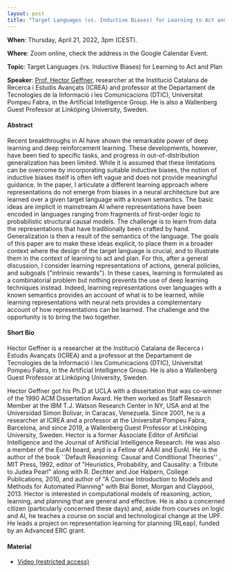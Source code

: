 ```yaml
---
layout: post 
title: "Target Languages (vs. Inductive Biases) for Learning to Act and Plan"
---
```


**When**:  Thursday, April 21, 2022, 3pm (CEST).

**Where**: Zoom online, check the address in the Google Calendar Event.

**Topic**: Target Languages (vs. Inductive Biases) for Learning to Act and Plan

**Speaker**: [Prof. Hector Geffner](https://www.dtic.upf.edu/~hgeffner/), researcher at the Institució Catalana de Recerca i Estudis Avançats (ICREA) and professor at the Departament de Tecnologies de la Informació i les Comunicacions (DTIC),  Universitat Pompeu Fabra, in the Artificial Intelligence Group. He is also a Wallenberg Guest Professor at Linköping University, Sweden.

#### Abstract

Recent breakthroughs in AI have shown the remarkable power of deep learning and deep reinforcement learning. These developments, however, have been tied to specific tasks, and progress in out-of-distribution generalization has been limited. While it is assumed that these limitations can be overcome by incorporating suitable inductive biases, the notion of inductive biases itself is often left vague and does not provide meaningful guidance. In the paper, I articulate a different learning approach where representations do not emerge from biases in a neural architecture but are learned over a given target language with a known semantics. The basic ideas are implicit in mainstream AI where representations have been encoded in languages ranging from fragments of first-order logic to probabilistic structural causal models. The challenge is to learn from data the representations that have traditionally been crafted by hand. Generalization is then a result of the semantics of the language. The goals of this paper are to make these ideas explicit, to place them in a broader context where the design of the target language is crucial, and to illustrate them in the context of learning to act and plan. For this, after a general discussion, I consider learning representations of actions, general policies, and subgoals ("intrinsic rewards"). In these cases, learning is formulated as a combinatorial problem but nothing prevents the use of deep learning techniques instead. Indeed, learning representations over languages with a known semantics provides an account of what is to be learned, while learning representations with neural nets provides a complementary account of how representations can be learned. The challenge and the opportunity is to bring the two together.


#### Short Bio

Hector Geffner is  a researcher at the Institució Catalana de Recerca i Estudis Avançats (ICREA) and a professor at the Departament de Tecnologies de la Informació i les Comunicacions (DTIC),  Universitat Pompeu Fabra, in the Artificial Intelligence Group. He is also a Wallenberg Guest Professor at Linköping University, Sweden.

Hector Geffner got his Ph.D at  UCLA with a dissertation that was co-winner of the 1990 ACM Dissertation Award. He then worked as Staff Research Member at the IBM T.J. Watson Research Center in NY, USA and at the Universidad Simon Bolivar, in Caracas, Venezuela. Since 2001, he is a researcher at ICREA and a professor at the Universitat Pompeu Fabra, Barcelona, and since 2019, a Wallenberg Guest Professor at Linköping University, Sweden. Hector is a former Associate Editor of Artificial Intelligence and the Journal of Artificial Intelligence Research. He was also a member of the EurAI board, anjd is a  Fellow of AAAI and EurAI. He is the author of the book ``Default Reasoning: Causal and Conditional Theories'' , MIT Press, 1992, editor of "Heuristics, Probability, and Causality: a Tribute to Judea Pearl" along with R. Dechter and Joe Halpern, College Publications, 2010, and author  of "A Concise Introduction to Models and Methods for Automated Planning" with Blai Bonet, Morgan and Claypool, 2013. Hector is interested in computational models of reasoning, action, learning, and planning that are general and effective. He is also a concerned citizen (particularly concerned these days) and, aside from courses on logic and AI, he teaches a course on social and technological change at the UPF. He leads a project on representation learning for planning (RLeap), funded by an Advanced ERC grant.

#### Material

- [Video (restricted access)](https://uniroma1.zoom.us/rec/share/g7Kh-nQg018GiF_8SwbU7Uc4EcV4FU_c0amew3YoMjtuQdVVnetXvVorDOp3EZc.SKR5S1uiWNNSFBnh?startTime=1650546689000)
